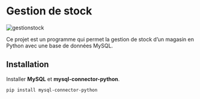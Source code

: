 # Gestion de stock

![gestionstock](https://user-images.githubusercontent.com/115154379/227373704-488eaae7-82ed-4b97-9f97-e056447a75c8.png)

Ce projet est un programme qui permet la gestion de stock d’un magasin en Python avec une base de données MySQL.

## Installation
Installer <b>MySQL</b> et <b>mysql-connector-python</b>.
```
pip install mysql-connector-python
```
